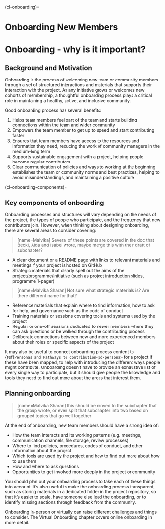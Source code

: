 (cl-onboarding)=

# Onboarding New Members


# Onboarding - why is it important? 


## Background and Motivation
Onboarding is the process of welcoming new team or community members through a set of structured interactions and materials that supports their interaction with the project. 
As any initiative grows or welcomes new cohorts of membership, a thoughtful onboarding process plays a critical role in maintaining a healthy, active, and inclusive community. 

Good onboarding process has several benefits: 
1. Helps team members feel part of the team and starts building connections within the team and wider community
2. Empowers the team member to get up to speed and start contributing faster 
3. Ensures that team members have access to the resources and information they need, reducing the work of community managers in the medium-long term 
4. Supports sustainable engagement with a project, helping people become regular contributors 
5. Clear communication of policies and ways to working at the beginning establishes the team or community norms and best practices, helping to avoid misunderstandings, and maintaining a positive culture 

(cl-onboarding-components)=
## Key components of onboarding 

Onboarding processes and structures will vary depending on the needs of the project, the types of people who participate, and the frequency that new contributors join. 
However, when thinking about designing onboarding, there are several areas to consider covering: 
> [name=Malvika] Several of these points are covered in the doc that Becki, Aida and Isabel wrote, maybe merge this with their draft of subchapter?
*	A clear document or a README page with links to relevant materials and meetings if your project is hosted on GitHub 
* Strategic materials that clearly spell out the aims of the project/programme/initiative (such as project introduction slides, programme 1-pager) 
> [name=Malvika Sharan] Not sure what strategic materials is? Are there different name for that?
* Reference materials that explain where to find information, how to ask for help, and governance such as the code of conduct 
* Training materials or sessions covering tools and systems used by the project 
* Regular or one-off sessions dedicated to newer members where they can ask questions or be walked through the contributing process 
* Deliberate connections between new and more experienced members about their roles or specific aspects of the project


It may also be useful to connect onboarding process content to {ref}`Personas and Pathways to contribution<pd-persona>` for a project if these have been mapped, to help with introducing the different ways people might contribute. 
Onboarding doesn’t have to provide an exhaustive list of every single way to participate, but it should give people the knowledge and tools they need to find out more about the areas that interest them. 


## Planning onboarding
> [name=Malvika Sharan] this should be moved to the subchapter that the group wrote, or even split that subchapter into two based on grouped topics that go well together

At the end of onboarding, new team members should have a strong idea of: 
* How the team interacts and its working patterns (e.g. meetings, communication channels, file storage, review processes) 
* Where to find policies, procedures, codes of conduct, and other information about the project 
* Which tools are used by the project and how to find out more about how to use them 
* How and where to ask questions 
* Opportunities to get involved more deeply in the project or community 


You should plan out your onboarding process to take each of these things into account. 
It’s also useful to make the onboarding process transparent, such as storing materials in a dedicated folder in the project repository, so that it’s easier to scale, have someone else lead the onboarding, or to identify missing sections through feedback from the community. 

Onboarding in-person or virtually can raise different challenges and things to consider. 
The Virtual Onboarding chapter covers online onboarding in more detail. 
